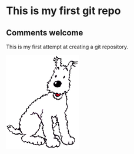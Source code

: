 # This is my first git repo

## Comments welcome

This is my first attempt at creating a git repository.

<img src="/images/snowy.png">
